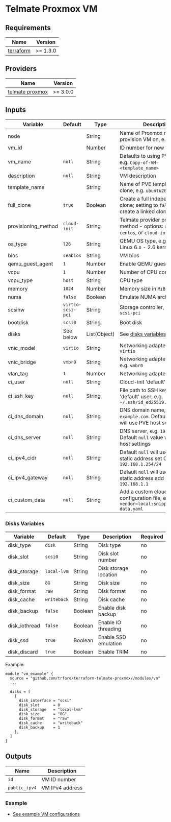 # Telmate Proxmox VM

## Requirements

| Name        | Version  |
| ----------- | -------- |
| [terraform] | >= 1.3.0 |

## Providers

| Name              | Version  |
| ----------------- | -------- |
| [telmate proxmox] | >= 3.0.0 |

## Inputs

| Variable            | Default           | Type         | Description                                                                              | Required |
| ------------------- | ----------------- | ------------ | ---------------------------------------------------------------------------------------- | -------- |
| node                |                   | String       | Name of Proxmox node to provision VM on, e.g. `pve`                                      | **Yes**  |
| vm_id               |                   | Number       | ID number for new VM                                                                     | **Yes**  |
| vm_name             | `null`            | String       | Defaults to using PVE naming, e.g. `Copy-of-VM-<template_name>`                          | no       |
| description         | `null`            | String       | VM description                                                                           | no       |
| template_name       |                   | String       | Name of PVE template to clone, e.g. `ubuntu20`                                           | **Yes**  |
| full_clone          | `true`            | Boolean      | Create a full independent clone; setting to `false` will create a linked clone           | no       |
| provisioning_method | `cloud-init`      | String       | Telmate provider provisioning method - options: `ubuntu`, `centos`, or `cloud-init`      | no       |
| os_type             | `l26`             | String       | QEMU OS type, e.g. `l26` for Linux 6.x - 2.6 kernel                                      | no       |
| bios                | `seabios`         | String       | VM bios                                                                                  | no       |
| qemu_guest_agent    | `1`               | Number       | Enable QEMU guest agent                                                                  | no       |
| vcpu                | `1`               | Number       | Number of CPU cores                                                                      | no       |
| vcpu_type           | `host`            | String       | CPU type                                                                                 | no       |
| memory              | `1024`            | Number       | Memory size in `MiB`                                                                     | no       |
| numa                | `false`           | Boolean      | Emulate NUMA architecture                                                                | no       |
| scsihw              | `virtio-scsi-pci` | String       | Storage controller, e.g. `virtio-scsi-pci`                                               | no       |
| bootdisk            | `scsi0`           | String       | Boot disk                                                                                | no       |
| disks               | See below         | List(Object) | See [disks variables](#disks-variables) below                                            | no       |
| vnic_model          | `virtio`          | String       | Networking adapter model, e.g. `virtio`                                                  | no       |
| vnic_bridge         | `vmbr0`           | String       | Networking adapter dridge, e.g. `vmbr0`                                                  | no       |
| vlan_tag            | `1`               | Number       | Networking adapter VLAN tag                                                              | no       |
| ci_user             | `null`            | String       | Cloud-init 'default' user                                                                | no       |
| ci_ssh_key          | `null`            | String       | File path to SSH key for 'default' user, e.g. `~/.ssh/id_ed25519.pub`                    | no       |
| ci_dns_domain       | `null`            | String       | DNS domain name, e.g. `example.com`. Default `null` value will use PVE host settings     | no       |
| ci_dns_server       | `null`            | String       | DNS server, e.g. `192.168.1.1`. Default `null` value will use PVE host settings          | no       |
| ci_ipv4_cidr        | `null`            | String       | Default `null` will use `DHCP`, for a static address set CIDR, e.g. `192.168.1.254/24`   | no       |
| ci_ipv4_gateway     | `null`            | String       | Default `null` will use `DHCP`, for a static address add IP, e.g. `192.168.1.1`          | no       |
| ci_custom_data      | `null`            | String       | Add a custom cloud-init configuration file, e.g `vendor=local:snippets/vendor-data.yaml` | no       |

### Disks Variables

| Variable      | Default     | Type    | Description           | Required |
| ------------- | ----------- | ------- | --------------------- | -------- |
| disk_type     | `disk`      | String  | Disk type             | no       |
| disk_slot     | `scsi0`     | String  | Disk slot number      | no       |
| disk_storage  | `local-lvm` | String  | Disk storage location | no       |
| disk_size     | `8G`        | String  | Disk size             | no       |
| disk_format   | `raw`       | String  | Disk format           | no       |
| disk_cache    | `writeback` | String  | Disk cache            | no       |
| disk_backup   | `false`     | Boolean | Enable disk backup    | no       |
| disk_iothread | `false`     | Boolean | Enable IO threading   | no       |
| disk_ssd      | `true`      | Boolean | Enable SSD emulation  | no       |
| disk_discard  | `true`      | Boolean | Enable TRIM           | no       |

Example:

```HCL
module "vm_example" {
  source = "github.com/trfore/terraform-telmate-proxmox//modules/vm"
  ...

  disks = [
    {
      disk_interface = "scsi"
      disk_slot      = 0
      disk_storage   = "local-lvm"
      disk_size      = "8G"
      disk_format    = "raw"
      disk_cache     = "writeback"
      disk_backup    = 1
    },
  ]
}
```

## Outputs

| Name          | Description     |
| ------------- | --------------- |
| `id`          | VM ID number    |
| `public_ipv4` | VM IPv4 address |

### Example

- [See example VM configurations](../../examples/vm/main.tf)

[terraform]: https://github.com/hashicorp/terraform
[telmate proxmox]: https://github.com/Telmate/terraform-provider-proxmox
